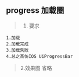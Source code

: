 ## progress 加载圈

> 1. 要求 
	
	1.加载
    2.加载完成
    3.加载失败
    4.总之高仿IOS UiProgressBar

> 2.效果图 省略
   
   